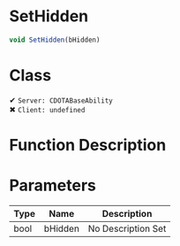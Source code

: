 # SetHidden
```js
void SetHidden(bHidden)
```
# Class
✔ `Server: CDOTABaseAbility`  
✖ `Client: undefined`  

# Function Description

# Parameters
Type|Name|Description
--|--|--
bool|bHidden|No Description Set
